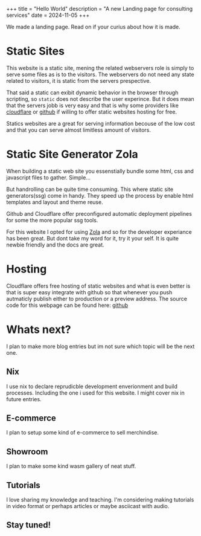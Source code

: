+++
title = "Hello World"
description = "A new Landing page for consulting services"
date = 2024-11-05
+++

We made a landing page. Read on if your curius about how it is made.



# Static Sites

This website is a static site, mening the related webservers role is simply to serve some files as is to the visitors.
The webservers do not need any state related to visitors, it is static from the servers prespective.

That said a static can exibit dynamic behavior in the browser through scripting, so `static` does not describe the user experince. 
But it does mean that the servers jobb is very easy and that is why some providers like [cloudflare](cloudflare.com) or [github](github.com) if willing to offer static websites hosting for free.


Statics websites are a great for serving information becouse of the low cost and that you can serve almost limitless amount of visitors.

# Static Site Generator Zola

When building a static web site you essenstially bundle some html, css and javascript files to gather. Simple...

But handrolling can be quite time consuming. This where static site generators(ssg) come in handy.
They speed up the process by enable html templates and layout and theme reuse.

Github and Cloudflare offer preconfigured automatic deployment pipelines for some the more popular ssg tools.


For this website I opted for using [Zola](getzola.org) and so for the developer experiance has been great. But dont take my word for it, try it your self. 
It is quite newbie friendly and the docs are great.

<script src="https://asciinema.org/a/689648.js" id="asciicast-689648" async="true"></script>

# Hosting

Cloudflare offers free hosting of static websites and what is even better is that is super easy integrate with github so that whenever you push autmaticly publish either to production or a preview address.
The source code for this webpage can be found here: [github](https://github.com/GlennWSo/buildsomething)



# Whats next?

I plan to make more blog entries but im not sure which topic will be the next one.

## Nix

I use nix to declare reprudicble development enverionment and build processes. Including the one i used for this website.
I might cover nix in future entries.


## E-commerce

I plan to setup some kind of e-commerce to sell merchindise.

## Showroom 

I plan to make some kind wasm gallery of neat stuff.

## Tutorials

I love sharing my knowledge and teaching. I'm considering making tutorials in video format or perhaps articles or maybe asciicast with audio.


## Stay tuned!
